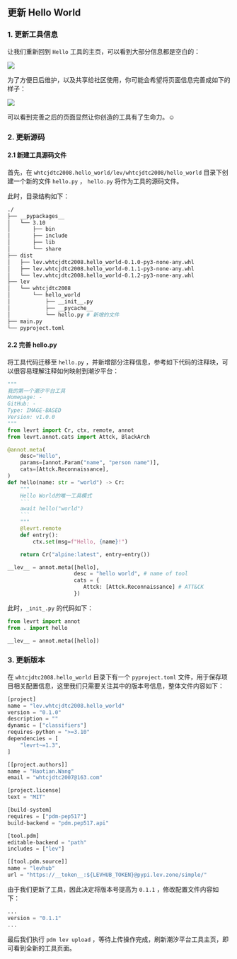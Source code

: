 ## 更新 Hello World

### 1. 更新工具信息

让我们重新回到 `Hello` 工具的主页，可以看到大部分信息都是空白的：

![](https://levimg.s3.cn-northwest-1.amazonaws.com.cn/x/%E6%88%AA%E5%B1%8F2022-05-28+18.19.57.png)

为了方便日后维护，以及共享给社区使用，你可能会希望将页面信息完善成如下的样子：

![](https://levimg.s3.cn-northwest-1.amazonaws.com.cn/x/%E6%88%AA%E5%B1%8F2022-05-28+20.48.26.png)

可以看到完善之后的页面显然让你创造的工具有了生命力。☺

### 2. 更新源码

#### 2.1 新建工具源码文件

首先，在 `whtcjdtc2008.hello_world/lev/whtcjdtc2008/hello_world` 目录下创建一个新的文件 `hello.py` ， `hello.py` 将作为工具的源码文件。

此时，目录结构如下：
```bash
./
├── __pypackages__
│   └── 3.10
│       ├── bin
│       ├── include
│       ├── lib
│       └── share
├── dist
│   ├── lev.whtcjdtc2008.hello_world-0.1.0-py3-none-any.whl
│   ├── lev.whtcjdtc2008.hello_world-0.1.1-py3-none-any.whl
│   └── lev.whtcjdtc2008.hello_world-0.1.2-py3-none-any.whl
├── lev
│   └── whtcjdtc2008
│       └── hello_world
│           ├── __init__.py
│           ├── __pycache__
│           └── hello.py # 新增的文件
├── main.py
└── pyproject.toml
```

#### 2.2 完善 hello.py

将工具代码迁移至 `hello.py` ，并新增部分注释信息，参考如下代码的注释块，可以很容易理解注释如何映射到潮汐平台：

```python
"""
我的第一个潮汐平台工具
Homepage: -
GitHub: -
Type: IMAGE-BASED
Version: v1.0.0
"""
from levrt import Cr, ctx, remote, annot
from levrt.annot.cats import Attck, BlackArch

@annot.meta(
    desc="Hello",
    params=[annot.Param("name", "person name")],
    cats=[Attck.Reconnaissance],
)
def hello(name: str = "world") -> Cr:
    """
    Hello World的唯一工具模式
    ```
    await hello("world")
    ```
    """
    @levrt.remote
    def entry():
        ctx.set(msg=f"Hello, {name}!")

    return Cr("alpine:latest", entry=entry())

__lev__ = annot.meta([hello],
                     desc = "hello world", # name of tool
                     cats = {
                        Attck: [Attck.Reconnaissance] # ATT&CK
                     })
```

此时，`_init_.py` 的代码如下：

```python
from levrt import annot
from . import hello

__lev__ = annot.meta([hello])
```

### 3. 更新版本

在 `whtcjdtc2008.hello_world` 目录下有一个 `pyproject.toml` 文件，用于保存项目相关配置信息，这里我们只需要关注其中的版本号信息，整体文件内容如下：

```python
[project]
name = "lev.whtcjdtc2008.hello_world"
version = "0.1.0"
description = ""
dynamic = ["classifiers"]
requires-python = ">=3.10"
dependencies = [
    "levrt~=1.3",
]

[[project.authors]]
name = "Haotian.Wang"
email = "whtcjdtc2007@163.com"

[project.license]
text = "MIT"

[build-system]
requires = ["pdm-pep517"]
build-backend = "pdm.pep517.api"

[tool.pdm]
editable-backend = "path"
includes = ["lev"]

[[tool.pdm.source]]
name = "levhub"
url = "https://__token__:${LEVHUB_TOKEN}@pypi.lev.zone/simple/"
```

由于我们更新了工具，因此决定将版本号提高为 `0.1.1` ，修改配置文件内容如下：

```python
...
version = "0.1.1"
...
```

最后我们执行 `pdm lev upload` ，等待上传操作完成，刷新潮汐平台工具主页，即可看到全新的工具页面。
